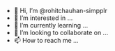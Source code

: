 - 👋 Hi, I’m @rohitchauhan-simpplr
- 👀 I’m interested in ...
- 🌱 I’m currently learning ...
- 💞️ I’m looking to collaborate on ...
- 📫 How to reach me ...

<!---
rohitchauhan-simpplr/rohitchauhan-simpplr is a ✨ special ✨ repository because its `README.md` (this file) appears on your GitHub profile.
You can click the Preview link to take a look at your changes.
--->
